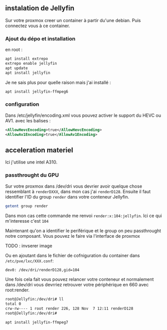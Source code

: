 ## instalation de Jellyfin
Sur votre proxmox creer un container à partir du'une debian. Puis connectez vous à ce container. 

### Ajout du dépo et installation
en root : 
~~~bash
apt install extrepo
extrepo enable jellyfin
apt update
apt install jellyfin
~~~

Je ne sais plus pour quelle raison mais j'ai installé :
~~~bash
apt install jellyfin-ffmpeg6
~~~

### configuration 
Dans /etc/jellyfin/encoding.xml vous pouvez activer le support du HEVC ou AV1. avec les balises :
~~~xml
<AllowHevcEncoding>true</AllowHevcEncoding>
<AllowAv1Encoding>true</AllowAv1Encoding>
~~~

## acceleration materiel 
Ici j'utilise une intel A310. 

### passthrought du GPU
Sur votre proxmox dans /dev/dri vous devrier avoir quelque chose ressemblant à `renderDXXX`, dans mon cas j'ai `renderD128`.
Ensuite il faut identifier l'ID du group `render` dans votre conteneur Jellyfin. 
~~~bash
getent group render
~~~
Dans mon cas cette commande me renvoi `render:x:104:jellyfin`. Ici ce qui m'interesse c'est `104`

Maintenant qu'on a identifier le periférique et le group on peu passthrought notre composant. 
Vous pouvez le faire via l'interface de proxmox

TODO : invserer image

Ou en ajoutant dans le fichier de cofniguration du container dans `/etc/pve/lxc/XXX.conf`:
~~~bash
dev0: /dev/dri/renderD128,gid=104
~~~

Une fois cela fait vous pouvez relancer votre conteneur et normalement dans /dev/dri vous devrriez retrouver votre périphérique en 660 avec root:render. 
~~~bash
root@Jellyfin:/dev/dri# ll
total 0
crw-rw---- 1 root render 226, 128 Nov  7 12:11 renderD128
root@Jellyfin:/dev/dri# 
~~~



~~~bash
apt install jellyfin-ffmpeg7
~~~


